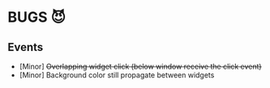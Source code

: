 # BUGS 😈

## Events
- [Minor] ~~Overlapping widget click (below window receive the click event)~~
- [Minor] Background color still propagate between widgets